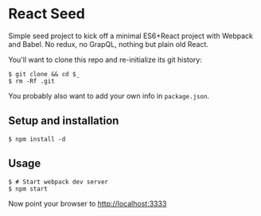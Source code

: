 # React Seed

Simple seed project to kick off a minimal ES6+React project with Webpack and Babel. No redux, no GrapQL, nothing but plain old React.

You'll want to clone this repo and re-initialize its git history:

    $ git clone && cd $_
    $ rm -Rf .git

You probably also want to add your own info in `package.json`.

## Setup and installation

    $ npm install -d

## Usage

    $ # Start webpack dev server
    $ npm start

Now point your browser to [http://localhost:3333](http://localhost:3333)

